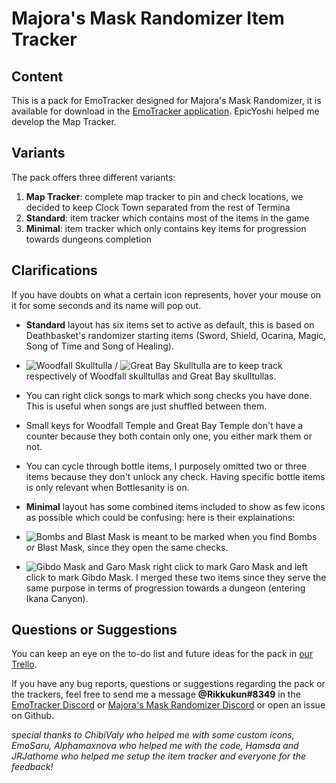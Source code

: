 # Majora's Mask Randomizer Item Tracker

## Content

This is a pack for EmoTracker designed for Majora's Mask Randomizer, it is available for download in the [EmoTracker application](https://emotracker.net/).
EpicYoshi helped me develop the Map Tracker.

## Variants

The pack offers three different variants:

1. **Map Tracker**: complete map tracker to pin and check locations, we decided to keep Clock Town separated from the rest of Termina
2. **Standard**: item tracker which contains most of the items in the game
3. **Minimal**: item tracker which only contains key items for progression towards dungeons completion

## Clarifications

If you have doubts on what a certain icon represents, hover your mouse on it for some seconds and its name will pop out.

* **Standard** layout has six items set to active as default, this is based on Deathbasket's randomizer starting items (Sword, Shield, Ocarina, Magic, Song of Time and Song of Healing).

* ![Woodfall Skulltulla](http://puu.sh/CLLLk/d86abe03e1.png) / ![Great Bay Skulltulla](http://puu.sh/CLLKX/70c5dda9f0.png) are to keep track respectively of Woodfall skulltullas and Great Bay skulltullas.

* You can right click songs to mark which song checks you have done. This is useful when songs are just shuffled between them.

* Small keys for Woodfall Temple and Great Bay Temple don't have a counter because they both contain only one, you either mark them or not.

* You can cycle through bottle items, I purposely omitted two or three items because they don't unlock any check. Having specific bottle items is only relevant when Bottlesanity is on.

* **Minimal** layout has some combined items included to show as few icons as possible which could be confusing: here is their explainations:

* ![Bombs and Blast Mask](http://puu.sh/CLLKB/9650b27006.png) is meant to be marked when you find Bombs *or* Blast Mask, since they open the same checks.

* ![Gibdo Mask and Garo Mask](http://puu.sh/CLLNE/1135257ca0.png) right click to mark Garo Mask and left click to mark Gibdo Mask. I merged these two items since they serve the same purpose in terms of progression towards a dungeon (entering Ikana Canyon).

## Questions or Suggestions

You can keep an eye on the to-do list and future ideas for the pack in [our Trello](https://trello.com/b/hH1ruzJO/majoras-mask-map-tracker).

If you have any bug reports, questions or suggestions regarding the pack or the trackers, feel free to send me a message **@Rikkukun#8349** in the [EmoTracker Discord](https://emotracker.net/community/) or [Majora's Mask Randomizer Discord](https://discord.gg/2xpZYQq) or open an issue on Github.

*special thanks to ChibiValy who helped me with some custom icons, EmoSaru, Alphamaxnova who helped me with the code, Hamsda and JRJathome who helped me setup the item tracker and everyone for the feedback!*